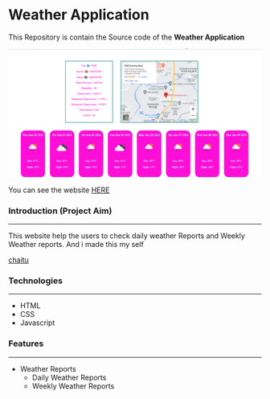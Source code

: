 # Weather Application

This Repository is contain the Source code of the __Weather Application__

![Home Page](/weather/images/weather.png "Home Page")

You can see the website [HERE](https://zesty-sprinkles-bc9a08.netlify.app/)

### Introduction (Project Aim)
<hr/>
This website help the users to check daily weather Reports and Weekly Weather reports. And i made this my self

[chaitu](https://github.com/chaitu786) 


### Technologies
<hr />

- HTML
- CSS
- Javascript

### Features
<hr/>

- Weather Reports
  - Daily Weather Reports
  - Weekly Weather Reports 

